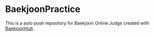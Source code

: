 # BaekjoonPractice
This is a auto push repository for Baekjoon Online Judge created with [BaekjoonHub](https://github.com/BaekjoonHub/BaekjoonHub).
